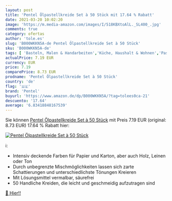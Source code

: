 ```yaml
---
layout: post
title: 'Pentel Ölpastellkreide Set à 50 Stück mit 17.64 % Rabatt'
date: 2021-03-20 10:02:20
image: 'https://m.media-amazon.com/images/I/518KBXtoAlL._SL400_.jpg'
comments: true
category: ofertas
author: 'tole.es'
slug: 'B000WKKN5A-de Pentel Ölpastellkreide Set à 50 Stück'
sku: 'B000WKKN5A-de'
tags: [ 'Basteln, Malen & Handarbeiten','Küche, Haushalt & Wohnen','Pastelle','Zeichenwerkzeuge','Zeichnen','pentel', ]
actualPrice: 7.19 EUR
currency: EUR
price: 7.19
comparePrice: 8.73 EUR
prodname: 'Pentel Ölpastellkreide Set à 50 Stück'
country: 'de'
flag: '🇩🇪'
brand: 'Pentel'
buyurl: 'https://www.amazon.de/dp/B000WKKN5A/?tag=tolees0ca-21'
descuento: '17.64'
average: '6.83418848167539'
---
```


Sie können [Pentel Ölpastellkreide Set à 50 Stück](https://www.amazon.de/dp/B000WKKN5A/?tag=tolees0ca-21) mit Preis 7.19 EUR (original: 8.73 EUR) 17.64 % Rabatt hier:

[![Pentel Ölpastellkreide Set à 50 Stück](https://m.media-amazon.com/images/I/518KBXtoAlL._SL400_.jpg)](https://www.amazon.de/dp/B000WKKN5A/?tag=tolees0ca-21)

ℹ️:

- Intensiv deckende Farben für Papier und Karton, aber auch Holz, Leinen oder Ton
- Durch unbegrenzte Mischmöglichkeiten lassen sich zarte Schattierungen und unterschiedlichste Tönungen Kreieren
- Mit Lösungsmittel vermalbar, säurefrei
- 50 Handliche Kreiden, die leicht und geschmeidig aufzutragen sind

[🛒 Hier!!](https://www.amazon.de/dp/B000WKKN5A/?tag=tolees0ca-21)
